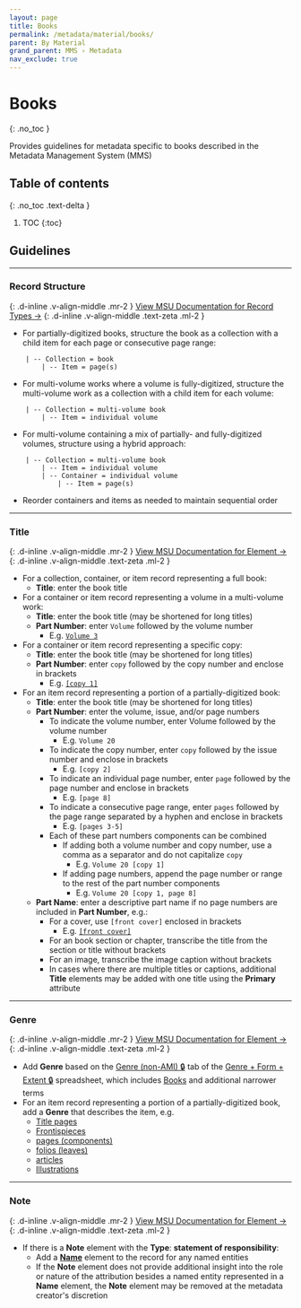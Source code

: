 ```yaml
---
layout: page
title: Books
permalink: /metadata/material/books/
parent: By Material
grand_parent: MMS › Metadata
nav_exclude: true
---
```


# Books
{: .no_toc }

Provides guidelines for metadata specific to books described in the Metadata Management System (MMS)

## Table of contents
{: .no_toc .text-delta }

1. TOC
{:toc}

## Guidelines

---

### Record Structure
{: .d-inline .v-align-middle .mr-2 }
[View MSU Documentation for Record Types →](/metadata-documentation/metadata/record-type/)
{: .d-inline .v-align-middle .text-zeta .ml-2 }

- For partially-digitized books, structure the book as a collection with a child item for each page or consecutive page range:
```
    | -- Collection = book
        | -- Item = page(s)
```
- For multi-volume works where a volume is fully-digitized, structure the multi-volume work as a collection with a child item for each volume:
```
    | -- Collection = multi-volume book
        | -- Item = individual volume
```
- For multi-volume containing a mix of partially- and fully-digitized volumes, structure using a hybrid approach:
```
    | -- Collection = multi-volume book
        | -- Item = individual volume
        | -- Container = individual volume
            | -- Item = page(s)
```
- Reorder containers and items as needed to maintain sequential order

---

### Title
{: .d-inline .v-align-middle .mr-2 }
[View MSU Documentation for Element →](/metadata-documentation/metadata/element/title/)
{: .d-inline .v-align-middle .text-zeta .ml-2 }

- For a collection, container, or item record representing a full book:
  - **Title**: enter the book title
- For a container or item record representing a volume in a multi-volume work:
  - **Title**: enter the book title (may be shortened for long titles)
  - **Part Number**: enter `Volume` followed by the volume number
    - E.g. [`Volume 3`](https://metadata.nypl.org/items/6392284?section=desc_md)
- For a container or item record representing a specific copy:
  - **Title**: enter the book title (may be shortened for long titles)
  - **Part Number**: enter `copy` followed by the copy number and enclose in brackets
    - E.g. [`[copy 1]`](https://metadata.nypl.org/containers/479513?section=desc_md)
- For an item record representing a portion of a partially-digitized book:
  - **Title**: enter the book title (may be shortened for long titles)
  - **Part Number**: enter the volume, issue, and/or page numbers
    - To indicate the volume number, enter Volume followed by the volume number
      - E.g. `Volume 20`
    - To indicate the copy number, enter `copy` followed by the issue number and enclose in brackets
      - E.g. `[copy 2]`
    - To indicate an individual page number, enter `page` followed by the page number and enclose in brackets
      - E.g. `[page 8]`
    - To indicate a consecutive page range, enter `pages` followed by the page range separated by a hyphen and enclose in brackets
      - E.g. `[pages 3-5]`
    - Each of these part numbers components can be combined
      - If adding both a volume number and copy number, use a comma as a separator and do not capitalize `copy`
        - E.g. `Volume 20 [copy 1]`
      - If adding page numbers, append the page number or range to the rest of the part number components
        - E.g. `Volume 20 [copy 1, page 8]`
  - **Part Name**: enter a descriptive part name if no page numbers are included in **Part Number**, e.g.:
    - For a cover, use `[front cover]` enclosed in brackets
      - E.g. [`[front cover]`](https://metadata.nypl.org/items/5992196?section=desc_md)
    - For an book section or chapter, transcribe the title from the section or title without brackets
    - For an image, transcribe the image caption without brackets
    - In cases where there are multiple titles or captions, additional **Title** elements may be added with one title using the **Primary** attribute

---

### Genre
{: .d-inline .v-align-middle .mr-2 }
[View MSU Documentation for Element →](/metadata-documentation/metadata/element/genre/)
{: .d-inline .v-align-middle .text-zeta .ml-2 }

- Add **Genre** based on the [Genre (non-AMI) 🔒](https://docs.google.com/spreadsheets/d/1NGlV94Iufe0p3EJdoJDX7SgvH-LUYqWLEuB1Az3DmbM/edit#gid=1262013027) tab of the [Genre + Form + Extent 🔒](https://docs.google.com/spreadsheets/d/1NGlV94Iufe0p3EJdoJDX7SgvH-LUYqWLEuB1Az3DmbM/edit) spreadsheet, which includes [Books](https://docs.google.com/spreadsheets/d/1NGlV94Iufe0p3EJdoJDX7SgvH-LUYqWLEuB1Az3DmbM/edit#gid=1262013027) and additional narrower terms
- For an item record representing a portion of a partially-digitized book, add a **Genre** that describes the item, e.g.
  - [Title pages](https://docs.google.com/spreadsheets/d/1NGlV94Iufe0p3EJdoJDX7SgvH-LUYqWLEuB1Az3DmbM/edit#gid=1262013027\&range=A333)
  - [Frontispieces](https://docs.google.com/spreadsheets/d/1NGlV94Iufe0p3EJdoJDX7SgvH-LUYqWLEuB1Az3DmbM/edit?gid=1262013027#gid=1262013027\&range=A131)
  - [pages (components)](https://docs.google.com/spreadsheets/d/1NGlV94Iufe0p3EJdoJDX7SgvH-LUYqWLEuB1Az3DmbM/edit#gid=1262013027\&range=A224)
  - [folios (leaves)](https://docs.google.com/spreadsheets/d/1NGlV94Iufe0p3EJdoJDX7SgvH-LUYqWLEuB1Az3DmbM/edit#gid=1262013027\&range=A129)
  - [articles](https://docs.google.com/spreadsheets/d/1NGlV94Iufe0p3EJdoJDX7SgvH-LUYqWLEuB1Az3DmbM/edit#gid=1262013027\&range=A19)
  - [Illustrations](https://docs.google.com/spreadsheets/d/1NGlV94Iufe0p3EJdoJDX7SgvH-LUYqWLEuB1Az3DmbM/edit#gid=1262013027\&range=A154)

---

### Note
{: .d-inline .v-align-middle .mr-2 }
[View MSU Documentation for Element →](/metadata-documentation/metadata/element/note/)
{: .d-inline .v-align-middle .text-zeta .ml-2 }

- If there is a **Note** element with the **Type**: **statement of responsibility**:
  - Add a [**Name**](/metadata-documentation/metadata/element/name/) element to the record for any named entities
  - If the **Note** element does not provide additional insight into the role or nature of the attribution besides a named entity represented in a **Name** element, the **Note** element may be removed at the metadata creator's discretion